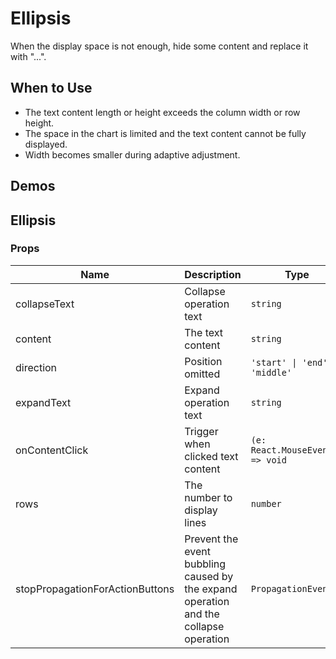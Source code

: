 # Ellipsis

When the display space is not enough, hide some content and replace it with "...".

## When to Use

- The text content length or height exceeds the column width or row height.
- The space in the chart is limited and the text content cannot be fully displayed.
- Width becomes smaller during adaptive adjustment.

## Demos

<code src="./demos/demo1.tsx"></code>

## Ellipsis

### Props

| Name                            | Description                                                                          | Type                            | Default |
| ------------------------------- | ------------------------------------------------------------------------------------ | ------------------------------- | ------- |
| collapseText                    | Collapse operation text                                                              | `string`                        | `''`    |
| content                         | The text content                                                                     | `string`                        | -       |
| direction                       | Position omitted                                                                     | `'start' \| 'end' \| 'middle'`  | `'end'` |
| expandText                      | Expand operation text                                                                | `string`                        | `''`    |
| onContentClick                  | Trigger when clicked text content                                                    | `(e: React.MouseEvent) => void` | -       |
| rows                            | The number to display lines                                                          | `number`                        | `1`     |
| stopPropagationForActionButtons | Prevent the event bubbling caused by the expand operation and the collapse operation | `PropagationEvent[]`            | `[]`    |
